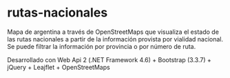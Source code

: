 # rutas-nacionales
Mapa de argentina a través de OpenStreetMaps que visualiza el estado de las rutas nacionales a partir de la información provista por vialidad nacional. Se puede filtrar la información por provincia o por número de ruta.

Desarrollado con Web Api 2 (.NET Framework 4.6) + Bootstrap (3.3.7) + jQuery + Leajflet + OpenStreetMaps
